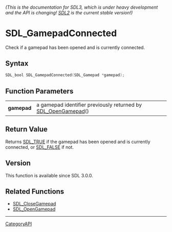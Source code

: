 ###### (This is the documentation for SDL3, which is under heavy development and the API is changing! [SDL2](https://wiki.libsdl.org/SDL2/) is the current stable version!)
# SDL_GamepadConnected

Check if a gamepad has been opened and is currently connected.

## Syntax

```c
SDL_bool SDL_GamepadConnected(SDL_Gamepad *gamepad);

```

## Function Parameters

|                 |                                                                                  |
| --------------- | -------------------------------------------------------------------------------- |
| **gamepad**     | a gamepad identifier previously returned by [SDL_OpenGamepad](SDL_OpenGamepad.md)() |

## Return Value

Returns [SDL_TRUE](SDL_TRUE.md) if the gamepad has been opened and is
currently connected, or [SDL_FALSE](SDL_FALSE.md) if not.

## Version

This function is available since SDL 3.0.0.

## Related Functions

* [SDL_CloseGamepad](SDL_CloseGamepad.md)
* [SDL_OpenGamepad](SDL_OpenGamepad.md)

----
[CategoryAPI](CategoryAPI.md)
